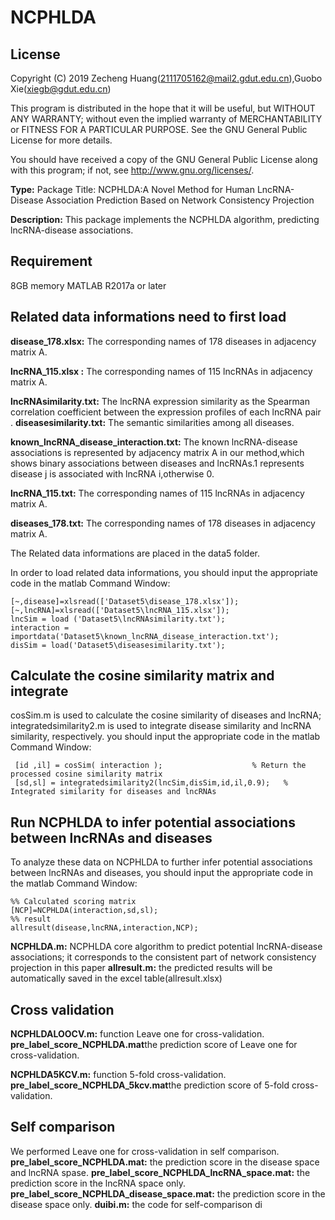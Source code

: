 # NCPHLDA
## License
Copyright (C) 2019 Zecheng Huang(2111705162@mail2.gdut.edu.cn),Guobo Xie(xiegb@gdut.edu.cn)


This program is distributed in the hope that it will be useful, but WITHOUT ANY WARRANTY; without even the implied warranty of MERCHANTABILITY or FITNESS FOR A PARTICULAR PURPOSE. See the GNU General Public License for more details.

You should have received a copy of the GNU General Public License along with this program; if not, see http://www.gnu.org/licenses/.

**Type:** Package Title: NCPHLDA:A Novel Method for Human LncRNA-Disease Association Prediction Based on Network Consistency Projection

**Description:** This package implements the NCPHLDA algorithm, predicting lncRNA-disease associations.


## Requirement
8GB memory
MATLAB R2017a or later

## Related data informations need to first load 

**disease_178.xlsx:** The corresponding names of 178 diseases in adjacency matrix A.   
 
**lncRNA_115.xlsx :** The corresponding names of 115 lncRNAs in adjacency matrix A. 

**lncRNAsimilarity.txt:** The lncRNA expression similarity as the Spearman correlation coefficient between the expression profiles of each lncRNA pair . 
**diseasesimilarity.txt:** The semantic similarities among all diseases.

**known_lncRNA_disease_interaction.txt:** The known lncRNA-disease associations is represented by adjacency matrix A in our method,which shows binary associations between diseases and lncRNAs.1 represents disease j is associated with lncRNA i,otherwise 0.

**lncRNA_115.txt:** The corresponding names of 115 lncRNAs in adjacency matrix A.

**diseases_178.txt:** The corresponding names of 178 diseases in adjacency matrix A.

The Related data informations are placed in the data5 folder.

In order to load related data informations, you should input the appropriate code in the matlab Command Window:

```
[~,disease]=xlsread(['Dataset5\disease_178.xlsx']);
[~,lncRNA]=xlsread(['Dataset5\lncRNA_115.xlsx']);
lncSim = load ('Dataset5\lncRNAsimilarity.txt');
interaction = importdata('Dataset5\known_lncRNA_disease_interaction.txt');
disSim = load('Dataset5\diseasesimilarity.txt');
```

##  Calculate the cosine similarity matrix and integrate 
cosSim.m is used to calculate the cosine similarity of diseases and lncRNA;
integratedsimilarity2.m is used to integrate disease similarity and lncRNA similarity, respectively.
you should input the appropriate code in the matlab Command Window:
```
 [id ,il] = cosSim( interaction );                    % Return the processed cosine similarity matrix
 [sd,sl] = integratedsimilarity2(lncSim,disSim,id,il,0.9);   % Integrated similarity for diseases and lncRNAs
```

## Run NCPHLDA to infer potential associations between lncRNAs and diseases

To analyze these data on NCPHLDA to further infer potential associations between lncRNAs and diseases, you should input the appropriate code in the matlab Command Window:

```
%% Calculated scoring matrix
[NCP]=NCPHLDA(interaction,sd,sl);
%% result
allresult(disease,lncRNA,interaction,NCP);
```

**NCPHLDA.m:** NCPHLDA core algorithm to predict potential lncRNA-disease associations; it corresponds to the consistent part of network  consistency projection in this paper
**allresult.m:** the predicted results will be automatically saved in the excel table(allresult.xlsx)


## Cross validation

**NCPHLDALOOCV.m:** function Leave one for cross-validation. 
**pre_label_score_NCPHLDA.mat**the prediction score of Leave one for cross-validation.

**NCPHLDA5KCV.m:** function 5-fold cross-validation.
**pre_label_score_NCPHLDA_5kcv.mat**the prediction score of 5-fold cross-validation.

## Self comparison
We performed  Leave one for cross-validation in self comparison.
**pre_label_score_NCPHLDA.mat:** the prediction score in the disease space and lncRNA spase.
**pre_label_score_NCPHLDA_lncRNA_space.mat:** the prediction score in the lncRNA space only.
**pre_label_score_NCPHLDA_disease_space.mat:** the prediction score in the disease space only.
**duibi.m:** the code for self-comparison di

